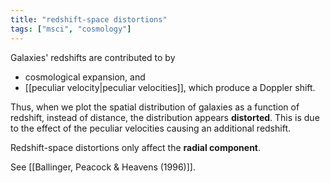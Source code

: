 ```yaml
---
title: "redshift-space distortions"
tags: ["msci", "cosmology"]
--- 
```


Galaxies' redshifts are contributed to by

- cosmological expansion, and
- [[peculiar velocity|peculiar velocities]], which produce a Doppler shift.

Thus, when we plot the spatial distribution of galaxies as a function of redshift, instead of distance, the distribution appears **distorted**. This is due to the effect of the peculiar velocities causing an additional redshift.


Redshift-space distortions only affect the **radial component**.


See [[Ballinger, Peacock & Heavens (1996)]].